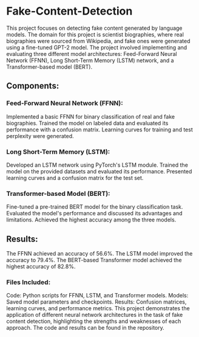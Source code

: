 # Fake-Content-Detection
This project focuses on detecting fake content generated by language models. The domain for this project is scientist biographies, where real biographies were sourced from Wikipedia, and fake ones were generated using a fine-tuned GPT-2 model. The project involved implementing and evaluating three different model architectures: Feed-Forward Neural Network (FFNN), Long Short-Term Memory (LSTM) network, and a Transformer-based model (BERT).

## Components:

### Feed-Forward Neural Network (FFNN):

Implemented a basic FFNN for binary classification of real and fake biographies.
Trained the model on labeled data and evaluated its performance with a confusion matrix.
Learning curves for training and test perplexity were generated.
### Long Short-Term Memory (LSTM):
Developed an LSTM network using PyTorch's LSTM module.
Trained the model on the provided datasets and evaluated its performance.
Presented learning curves and a confusion matrix for the test set.
### Transformer-based Model (BERT):
Fine-tuned a pre-trained BERT model for the binary classification task.
Evaluated the model's performance and discussed its advantages and limitations.
Achieved the highest accuracy among the three models.

 ## Results:

The FFNN achieved an accuracy of 56.6%.
The LSTM model improved the accuracy to 79.4%.
The BERT-based Transformer model achieved the highest accuracy of 82.8%.

### Files Included:

Code: Python scripts for FFNN, LSTM, and Transformer models.
Models: Saved model parameters and checkpoints.
Results: Confusion matrices, learning curves, and performance metrics.
This project demonstrates the application of different neural network architectures in the task of fake content detection, highlighting the strengths and weaknesses of each approach. The code and results can be found in the repository.
